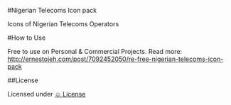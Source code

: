 #Nigerian Telecoms Icon pack

Icons of Nigerian Telecoms Operators

#How to Use

Free to use on Personal & Commercial Projects. Read more: <a href="http://ernestojeh.com/post/7092452050/re-free-nigerian-telecoms-icon-pack">http://ernestojeh.com/post/7092452050/re-free-nigerian-telecoms-icon-pack</a>

##License

Licensed under <a href="http://licence.visualidiot.com/">&#9786; License</a>